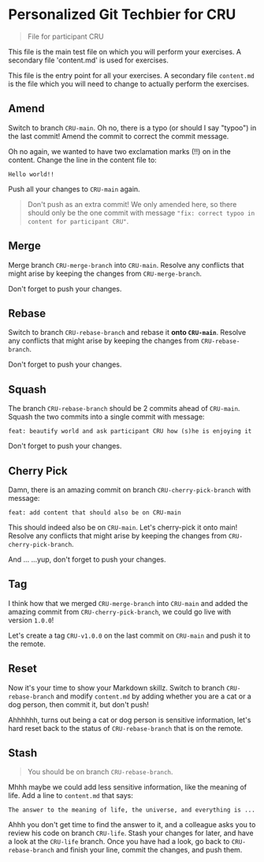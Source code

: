 # Personalized Git Techbier for CRU

> File for participant CRU

This file is the main test file on which you will perform your exercises. A
secondary file 'content.md' is used for  exercises.

This file is the entry point for all your exercises. A secondary file
`content.md` is the file which you will need to change to actually perform the
exercises.

## Amend

Switch to branch `CRU-main`. Oh no, there is a typo (or should I say "typoo") in
the last commit! Amend the commit to correct the commit message.

Oh no again, we wanted to have two exclamation marks (!!) on in the content.
Change the line in the content file to:

```
Hello world!!
```

Push all your changes to `CRU-main` again.

> Don't push as an extra commit! We only amended here, so there should only be
> the one commit with message
> `"fix: correct typoo in content for participant CRU"`.

## Merge

Merge branch `CRU-merge-branch` into `CRU-main`. Resolve any conflicts that might arise
by keeping the changes from `CRU-merge-branch`.

Don't forget to push your changes.

## Rebase

Switch to branch `CRU-rebase-branch` and rebase it **onto `CRU-main`**. Resolve any
conflicts that might arise by keeping the changes from `CRU-rebase-branch`.

Don't forget to push your changes.

## Squash

The branch `CRU-rebase-branch` should be 2 commits ahead of `CRU-main`. Squash the two
commits into a single commit with message:

```
feat: beautify world and ask participant CRU how (s)he is enjoying it
```

Don't forget to push your changes.

## Cherry Pick

Damn, there is an amazing commit on branch `CRU-cherry-pick-branch` with message:

```
feat: add content that should also be on CRU-main
```

This should indeed also be on `CRU-main`. Let's cherry-pick it onto main! Resolve
any conflicts that might arise by keeping the changes from `CRU-cherry-pick-branch`.

And ...
...yup, don't forget to push your changes.

## Tag

I think how that we merged `CRU-merge-branch` into `CRU-main` and added the amazing
commit from `CRU-cherry-pick-branch`, we could go live with version `1.0.0`!

Let's create a tag `CRU-v1.0.0` on the last commit on `CRU-main` and push it to the
remote.

## Reset

Now it's your time to show your Markdown skillz. Switch to branch `CRU-rebase-branch`
and modify `content.md` by adding whether you are a cat or a dog person, then
commit it, but don't push!

Ahhhhhh, turns out being a cat or dog person is sensitive information, let's
hard reset back to the status of `CRU-rebase-branch` that is on the remote.

## Stash

> You should be on branch `CRU-rebase-branch`.

Mhhh maybe we could add less sensitive information, like the meaning of life.
Add a line to `content.md` that says:

```
The answer to the meaning of life, the universe, and everything is ...
```

Ahhh you don't get time to find the answer to it, and a colleague asks you to
review his code on branch `CRU-life`. Stash your changes for later, and have a
look at the `CRU-life` branch. Once you have had a look, go back to
`CRU-rebase-branch` and finish your line, commit the changes, and push them.
